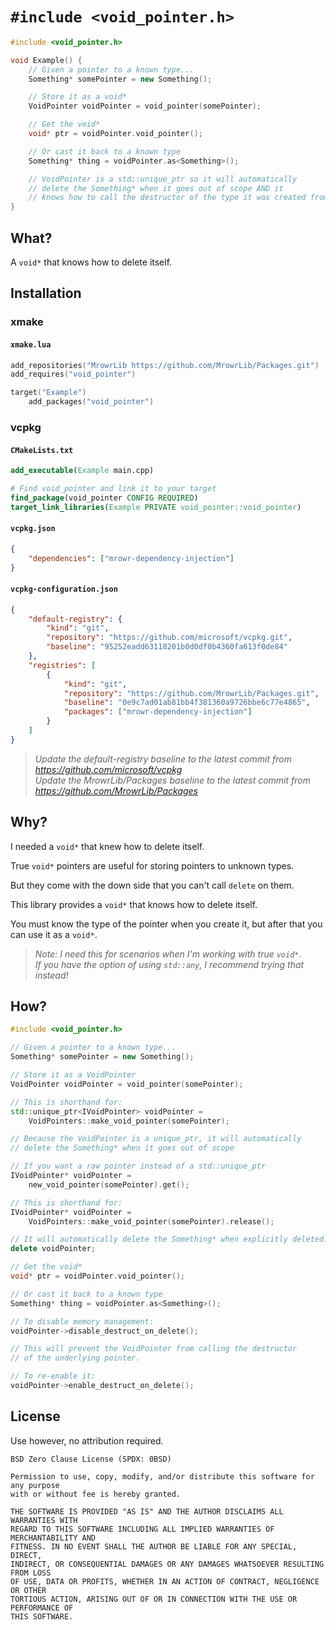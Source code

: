# `#include <void_pointer.h>`

```cpp
#include <void_pointer.h>

void Example() {
    // Given a pointer to a known type...
    Something* somePointer = new Something();

    // Store it as a void*
    VoidPointer voidPointer = void_pointer(somePointer);

    // Get the void*
    void* ptr = voidPointer.void_pointer();

    // Or cast it back to a known type
    Something* thing = voidPointer.as<Something>();

    // VoidPointer is a std::unique_ptr so it will automatically
    // delete the Something* when it goes out of scope AND it
    // knows how to call the destructor of the type it was created from.
}
```

## What?

A `void*` that knows how to delete itself.

## Installation

### xmake

#### `xmake.lua`

```lua
add_repositories("MrowrLib https://github.com/MrowrLib/Packages.git")
add_requires("void_pointer")

target("Example")
    add_packages("void_pointer")
```

### vcpkg

#### `CMakeLists.txt`

```cmake
add_executable(Example main.cpp)

# Find void_pointer and link it to your target
find_package(void_pointer CONFIG REQUIRED)
target_link_libraries(Example PRIVATE void_pointer::void_pointer)
```

#### `vcpkg.json`

```json
{
    "dependencies": ["mrowr-dependency-injection"]
}
```

#### `vcpkg-configuration.json`

```json
{
    "default-registry": {
        "kind": "git",
        "repository": "https://github.com/microsoft/vcpkg.git",
        "baseline": "95252eadd63118201b0d0df0b4360fa613f0de84"
    },
    "registries": [
        {
            "kind": "git",
            "repository": "https://github.com/MrowrLib/Packages.git",
            "baseline": "0e9c7ad01ab81bb4f381360a9726bbe6c77e4865",
            "packages": ["mrowr-dependency-injection"]
        }
    ]
}
```

> _Update the default-registry baseline to the latest commit from https://github.com/microsoft/vcpkg_  
> _Update the MrowrLib/Packages baseline to the latest commit from https://github.com/MrowrLib/Packages_

## Why?

I needed a `void*` that knew how to delete itself.

True `void*` pointers are useful for storing pointers to unknown types.

But they come with the down side that you can't call `delete` on them.

This library provides a `void*` that knows how to delete itself.

You must know the type of the pointer when you create it, but after that you can use it as a `void*`.

> _Note: I need this for scenarios when I'm working with true `void*`._  
> _If you have the option of using `std::any`, I recommend trying that instead!_

## How?

```cpp
#include <void_pointer.h>
```

```cpp
// Given a pointer to a known type...
Something* somePointer = new Something();
```

```cpp
// Store it as a VoidPointer
VoidPointer voidPointer = void_pointer(somePointer);

// This is shorthand for:
std::unique_ptr<IVoidPointer> voidPointer =
    VoidPointers::make_void_pointer(somePointer);

// Because the VoidPointer is a unique_ptr, it will automatically
// delete the Something* when it goes out of scope
```

```cpp
// If you want a raw pointer instead of a std::unique_ptr
IVoidPointer* voidPointer =
    new_void_pointer(somePointer).get();

// This is shorthand for:
IVoidPointer* voidPointer =
    VoidPointers::make_void_pointer(somePointer).release();

// It will automatically delete the Something* when explicitly deleted:
delete voidPointer;
```

```cpp
// Get the void*
void* ptr = voidPointer.void_pointer();

// Or cast it back to a known type
Something* thing = voidPointer.as<Something>();
```

```cpp
// To disable memory management:
voidPointer->disable_destruct_on_delete();

// This will prevent the VoidPointer from calling the destructor
// of the underlying pointer.

// To re-enable it:
voidPointer->enable_destruct_on_delete();
```

## License

Use however, no attribution required.

```
BSD Zero Clause License (SPDX: 0BSD)

Permission to use, copy, modify, and/or distribute this software for any purpose
with or without fee is hereby granted.

THE SOFTWARE IS PROVIDED "AS IS" AND THE AUTHOR DISCLAIMS ALL WARRANTIES WITH
REGARD TO THIS SOFTWARE INCLUDING ALL IMPLIED WARRANTIES OF MERCHANTABILITY AND
FITNESS. IN NO EVENT SHALL THE AUTHOR BE LIABLE FOR ANY SPECIAL, DIRECT,
INDIRECT, OR CONSEQUENTIAL DAMAGES OR ANY DAMAGES WHATSOEVER RESULTING FROM LOSS
OF USE, DATA OR PROFITS, WHETHER IN AN ACTION OF CONTRACT, NEGLIGENCE OR OTHER
TORTIOUS ACTION, ARISING OUT OF OR IN CONNECTION WITH THE USE OR PERFORMANCE OF
THIS SOFTWARE.
```
